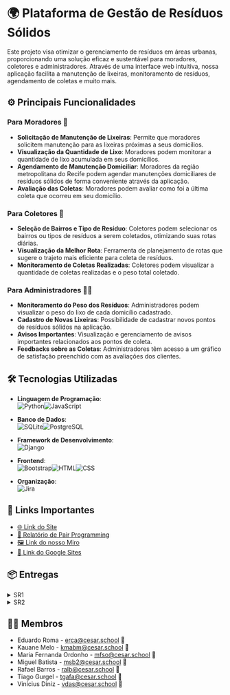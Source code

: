 # 🌍 Plataforma de Gestão de Resíduos Sólidos

Este projeto visa otimizar o gerenciamento de resíduos em áreas urbanas, proporcionando uma solução eficaz e sustentável para moradores, coletores e administradores. Através de uma interface web intuitiva, nossa aplicação facilita a manutenção de lixeiras, monitoramento de resíduos, agendamento de coletas e muito mais. 

## ⚙️ Principais Funcionalidades

### Para Moradores 🏡
- **Solicitação de Manutenção de Lixeiras**: Permite que moradores solicitem manutenção para as lixeiras próximas a seus domicílios.
- **Visualização da Quantidade de Lixo**: Moradores podem monitorar a quantidade de lixo acumulada em seus domicílios.
- **Agendamento de Manutenção Domiciliar**: Moradores da região metropolitana do Recife podem agendar manutenções domiciliares de resíduos sólidos de forma conveniente através da aplicação.
- **Avaliação das Coletas**: Moradores podem avaliar como foi a última coleta que ocorreu em seu domicílio.

### Para Coletores 🚛
- **Seleção de Bairros e Tipo de Resíduo**: Coletores podem selecionar os bairros ou tipos de resíduos a serem coletados, otimizando suas rotas diárias.
- **Visualização da Melhor Rota**: Ferramenta de planejamento de rotas que sugere o trajeto mais eficiente para coleta de resíduos.
- **Monitoramento de Coletas Realizadas**: Coletores podem visualizar a quantidade de coletas realizadas e o peso total coletado.

### Para Administradores 🧑‍💼
- **Monitoramento do Peso dos Resíduos**: Administradores podem visualizar o peso do lixo de cada domicílio cadastrado.
- **Cadastro de Novas Lixeiras**: Possibilidade de cadastrar novos pontos de resíduos sólidos na aplicação.
- **Avisos Importantes**: Visualização e gerenciamento de avisos importantes relacionados aos pontos de coleta.
- **Feedbacks sobre as Coletas**: Administradores têm acesso a um gráfico de satisfação preenchido com as avaliações dos clientes.

## 🛠️ Tecnologias Utilizadas

- **Linguagem de Programação**:<br>![Python](https://img.shields.io/badge/Python-3776AB?style=for-the-badge&logo=python&logoColor=white)![JavaScript](https://img.shields.io/badge/JavaScript-F7DF1E?style=for-the-badge&logo=javascript&logoColor=black)

- **Banco de Dados**:<br>![SQLite](https://img.shields.io/badge/SQLite-003B57?style=for-the-badge&logo=sqlite&logoColor=white)![PostgreSQL](https://img.shields.io/badge/PostgreSQL-336791?style=for-the-badge&logo=postgresql&logoColor=white)

- **Framework de Desenvolvimento**:<br>![Django](https://img.shields.io/badge/Django-092E20?style=for-the-badge&logo=django&logoColor=white)

- **Frontend**:<br>![Bootstrap](https://img.shields.io/badge/Bootstrap-7952B3?style=for-the-badge&logo=bootstrap&logoColor=white)![HTML](https://img.shields.io/badge/HTML5-E34F26?style=for-the-badge&logo=html5&logoColor=white)![CSS](https://img.shields.io/badge/CSS3-1572B6?style=for-the-badge&logo=css3&logoColor=white)

- **Organização**:<br>![Jira](https://img.shields.io/badge/Jira-0052CC?style=for-the-badge&logo=jira&logoColor=white)

## 🔗 Links Importantes

- [🌐 Link do Site](https://rec-tech.azurewebsites.net/)
- [📄 Relatório de Pair Programming](https://docs.google.com/document/d/1OPxina02W3SsS_ip94wldSsZ5e1cSyig4VLWCAaXy0I/edit?usp=sharing)
- [🖼️ Link do nosso Miro](https://miro.com/app/board/uXjVNnYqUvs=/?share_link_id=733107696943)
- [📑 Link do Google Sites](https://sites.google.com/d/15hLu5PH3fhotVKLIyXUwvS0QxRJmX3iT/p/17LwYVtuR0Y85XKhpG6_HFQh0d-CtC9mW/edit?pli=1)

## 📦 Entregas

<details>
<summary>SR1</summary>
<ul>
  <li>
    <a href="https://github.com/MigueldsBatista/Rec-Tech/blob/main/Diagrama%20Rec-Tech">📝 Diagrama de Atividades</a>
  </li>
  <li>
    <a href="https://www.figma.com/file/3p1WqK2tPZbuOeAHF0nyrV/G5?type=design&node-id=12-82&mode=design&t=sHjEHd3tyCpjLTf5-0">🎨 Protótipo de Baixa Fidelidade</a>
  </li>
  <li>
    <a href="https://youtu.be/ZPDNafSxDCE">🎥 Screencast Wireframe</a>
  </li>
  <li>
    <a href="https://youtu.be/mOC6_9p8hqs">🎥 Screencast Uso do Sistema</a>
  </li>
</ul>
</details>

<details>
<summary>SR2</summary>
<ul>
  <li>
    <a href="https://github.com/MigueldsBatista/Rec-Tech/blob/main/Diagrama%20Rec-Tech">📝 Diagrama de Atividades</a>
  </li>
  <li>
    <a href="Mídia/issues.png">🐞 Bugtracker</a>
  </li>
  <li>
    <a href="https://docs.google.com/document/d/1OPxina02W3SsS_ip94wldSsZ5e1cSyig4VLWCAaXy0I/edit?usp=sharing">📄 Relatório de Programação em Par</a>
  </li>
  <li>
    <a href="https://www.figma.com/design/3p1WqK2tPZbuOeAHF0nyrV/G5?node-id=361-541&t=fu7SRq64kTerCE9c-0">🎨 Protótipo de Média Fidelidade</a>
  </li>
  <li>
    <a href="https://youtu.be/ylsRkMKAe3I">🎥 Screencast Protótipo de Média</a>
  </li>
  <li>
    <a href="https://youtu.be/jAhIu5defig">🎥 Screencast Testes</a>
  </li>
  <li>
    <a href="https://youtu.be/bpdRl5FI_mE">🎥 Screencast Build & Deploy</a>
  </li>
  <li>
    <a href="https://youtu.be/4nb0235yI1w">🎥 Screencast Uso do Sistema</a>
  </li>
  <li>
    <a href="https://youtu.be/99X_G4e0rmU">🎥 Screencast Pipeline CI</a>
  </li>
  <li>
    <a href="https://rec-tech.azurewebsites.net/admin_app/home/">🌐 Link do site</a> <br>  ↳(nomes de usuários para login "admin", "coletor", "cliente". Todas as senhas são 123)
  </li>
  <li>
    <a href="Mídia/backlog sr2.png">📋 Backlog da Sprint</a>
  </li>
</ul>
</details>

## 👩‍💻 Membros

- Eduardo Roma - erca@cesar.school 📩
- Kauane Melo - kmabm@cesar.school 📩
- Maria Fernanda Ordonho - mfso@cesar.school 📩
- Miguel Batista - msb2@cesar.school 📩
- Rafael Barros - ralb@cesar.school 📩
- Tiago Gurgel - tgafa@cesar.school 📩
- Vinícius Diniz - vdas@cesar.school 📩

